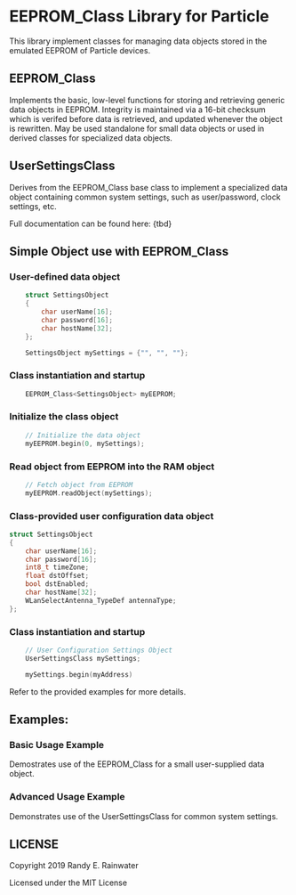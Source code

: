 
# EEPROM_Class Library for Particle

This library implement classes for managing data objects stored in the emulated EEPROM of Particle devices.


## EEPROM_Class

Implements the basic, low-level functions for storing and retrieving generic data objects in EEPROM. Integrity
is maintained via a 16-bit checksum which is verifed before data is retrieved, and updated whenever the object is rewritten.
May be used standalone for small data objects or used in derived classes for specialized data objects.

## UserSettingsClass
Derives from the EEPROM_Class base class to implement a specialized data object containing common system settings,
such as user/password, clock settings, etc.

Full documentation can be found here: {tbd}

## Simple Object use with EEPROM_Class
### User-defined data object
```cpp
    struct SettingsObject
    {
        char userName[16];
        char password[16];
        char hostName[32];
    };

    SettingsObject mySettings = {"", "", ""};
```
### Class instantiation and startup
```cpp
    EEPROM_Class<SettingsObject> myEEPROM;
```
### Initialize the class object
```cpp
    // Initialize the data object
    myEEPROM.begin(0, mySettings);
```
### Read object from EEPROM into the RAM object
```cpp
    // Fetch object from EEPROM
    myEEPROM.readObject(mySettings);
```

### Class-provided user configuration data object
```cpp
struct SettingsObject
{
    char userName[16];
    char password[16];
    int8_t timeZone;
    float dstOffset;
    bool dstEnabled;
    char hostName[32];
    WLanSelectAntenna_TypeDef antennaType;
};
```
### Class instantiation and startup
```cpp
    // User Configuration Settings Object
    UserSettingsClass mySettings;

    mySettings.begin(myAddress)
```

Refer to the provided examples for more details.

## Examples:

### Basic Usage Example

Demostrates use of the EEPROM_Class for a small user-supplied data object.

### Advanced Usage Example

Demonstrates use of the UserSettingsClass for common system settings.


## LICENSE
Copyright 2019 Randy E. Rainwater

Licensed under the MIT License

